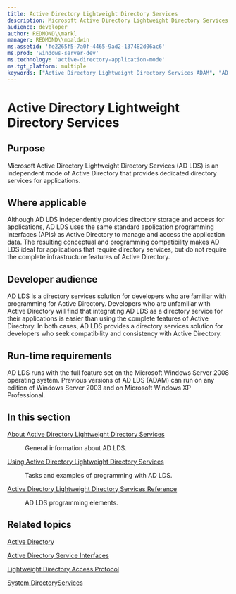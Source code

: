 ```yaml
---
title: Active Directory Lightweight Directory Services
description: Microsoft Active Directory Lightweight Directory Services (AD LDS) is an independent mode of Active Directory that provides dedicated directory services for applications.
audience: developer
author: REDMOND\\markl
manager: REDMOND\\mbaldwin
ms.assetid: 'fe2265f5-7a0f-4465-9ad2-137482d06ac6'
ms.prod: 'windows-server-dev'
ms.technology: 'active-directory-application-mode'
ms.tgt_platform: multiple
keywords: ["Active Directory Lightweight Directory Services ADAM", "AD LDS ADAM , start page"]
---
```


# Active Directory Lightweight Directory Services

## Purpose

Microsoft Active Directory Lightweight Directory Services (AD LDS) is an independent mode of Active Directory that provides dedicated directory services for applications.

## Where applicable

Although AD LDS independently provides directory storage and access for applications, AD LDS uses the same standard application programming interfaces (APIs) as Active Directory to manage and access the application data. The resulting conceptual and programming compatibility makes AD LDS ideal for applications that require directory services, but do not require the complete infrastructure features of Active Directory.

## Developer audience

AD LDS is a directory services solution for developers who are familiar with programming for Active Directory. Developers who are unfamiliar with Active Directory will find that integrating AD LDS as a directory service for their applications is easier than using the complete features of Active Directory. In both cases, AD LDS provides a directory services solution for developers who seek compatibility and consistency with Active Directory.

## Run-time requirements

AD LDS runs with the full feature set on the Microsoft Windows Server 2008 operating system. Previous versions of AD LDS (ADAM) can run on any edition of Windows Server 2003 and on Microsoft Windows XP Professional.

## In this section

<dl> <dt>

[About Active Directory Lightweight Directory Services](about-active-directory-lightweight-directory-services.md)
</dt> <dd>

General information about AD LDS.

</dd> <dt>

[Using Active Directory Lightweight Directory Services](using-active-directory-lightweight-directory-services.md)
</dt> <dd>

Tasks and examples of programming with AD LDS.

</dd> <dt>

[Active Directory Lightweight Directory Services Reference](active-directory-lightweight-directory-services-reference.md)
</dt> <dd>

AD LDS programming elements.

</dd> </dl>

## Related topics

<dl> <dt>

[Active Directory](https://msdn.microsoft.com/library/aa362244)
</dt> <dt>

[Active Directory Service Interfaces](https://msdn.microsoft.com/library/aa772170)
</dt> <dt>

[Lightweight Directory Access Protocol](https://msdn.microsoft.com/library/aa367008)
</dt> <dt>

[System.DirectoryServices](http://go.microsoft.com/fwlink/p/?linkid=94273)
</dt> </dl>

 

 




